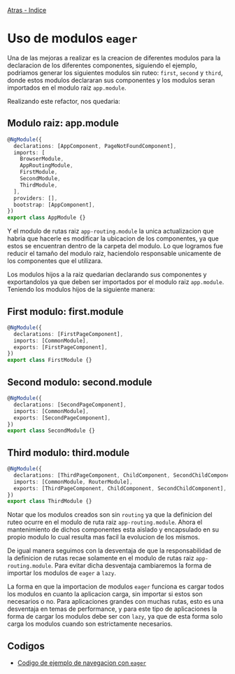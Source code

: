 [Atras - Indice](https://github.com/daniel18acevedo/DA2-Tecnologia/tree/angular-navigation)

# Uso de modulos `eager`

Una de las mejoras a realizar es la creacion de diferentes modulos para la declaracion de los diferentes componentes, siguiendo el ejemplo, podriamos generar los siguientes modulos sin ruteo: `first`, `second` y `third`, donde estos modulos declararan sus componentes y los modulos seran importados en el modulo raiz `app.module`.

Realizando este refactor, nos quedaria:

## Modulo raiz: app.module

```TypeScript
@NgModule({
  declarations: [AppComponent, PageNotFoundComponent],
  imports: [
    BrowserModule,
    AppRoutingModule,
    FirstModule,
    SecondModule,
    ThirdModule,
  ],
  providers: [],
  bootstrap: [AppComponent],
})
export class AppModule {}
```

Y el modulo de rutas raiz `app-routing.module` la unica actualizacion que habria que hacerle es modificar la ubicacion de los componentes, ya que estos se encuentran dentro de la carpeta del modulo. Lo que logramos fue reducir el tamaño del modulo raiz, haciendolo responsable unicamente de los componentes que el utilizara.

Los modulos hijos a la raiz quedarian declarando sus componentes y exportandolos ya que deben ser importados por el modulo raiz `app.module`. Teniendo los modulos hijos de la siguiente manera:

## First modulo: first.module

```TypeScript
@NgModule({
  declarations: [FirstPageComponent],
  imports: [CommonModule],
  exports: [FirstPageComponent],
})
export class FirstModule {}
```

## Second modulo: second.module

```TypeScript
@NgModule({
  declarations: [SecondPageComponent],
  imports: [CommonModule],
  exports: [SecondPageComponent],
})
export class SecondModule {}
```

## Third modulo: third.module

```TypeScript
@NgModule({
  declarations: [ThirdPageComponent, ChildComponent, SecondChildComponent],
  imports: [CommonModule, RouterModule],
  exports: [ThirdPageComponent, ChildComponent, SecondChildComponent],
})
export class ThirdModule {}
```

Notar que los modulos creados son sin `routing` ya que la definicion del ruteo ocurre en el modulo de ruta raiz `app-routing.module`. Ahora el mantenimiento de dichos componentes esta aislado y encapsulado en su propio modulo lo cual resulta mas facil la evolucion de los mismos.

De igual manera seguimos con la desventaja de que la responsabilidad de la definicion de rutas recae solamente en el modulo de rutas raiz `app-routing.module`. Para evitar dicha desventaja cambiaremos la forma de importar los modulos de `eager` a `lazy`.

La forma en que la importacion de modulos `eager` funciona es cargar todos los modulos en cuanto la aplicacion carga, sin importar si estos son necesarios o no. Para aplicaciones grandes con muchas rutas, esto es una desventaja en temas de performance, y para este tipo de aplicaciones la forma de cargar los modulos debe ser con `lazy`, ya que de esta forma solo carga los modulos cuando son estrictamente necesarios.

## Codigos

- [Codigo de ejemplo de navegacion con `eager`](https://github.com/daniel18acevedo/DA2-Tecnologia/tree/angular-navigation/1-%20Angular%20application/MyNavigationWithChildrenRefactorEagerExampleApp)

